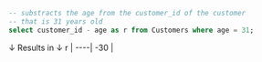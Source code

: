```sql
-- substracts the age from the customer_id of the customer 
-- that is 31 years old
select customer_id - age as r from Customers where age = 31;
```
↓ Results in ↓
r   |
----|
-30 |